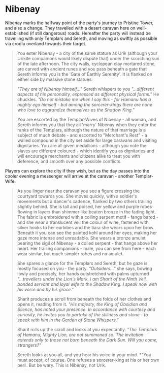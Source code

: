# Nibenay
Nibenay marks the halfway point of the party's journey to Pristine Tower, and also a change.  They travelled with a desert caravan here on well-established (if still dangerous) roads.  Hereafter the party will instead be travelling with only Templars and Sereth, and moving as swiftly as possible via crodlu overland towards their target.

> You enter Nibenay - a city of the same stature as Urik (although your Urikite companions would likely dispute that) under the scorching sun of the late afternoon.  The city walls, cyclopean clay mortared stone, are carved with ancient runes and you pass beneath a gate that Sereth informs you is the 'Gate of Earthly Serenity'.  It is flanked on either side by massive stone statues:
> 
> *"They are of Nibenay himself..."* Sereth whispers to you *"...different aspects of his personality, expressed as different physical forms."*  He chuckles.  *"Do not mistake me when I say this - for Hamanu has a mighty ego himself - but among the sorcerer-kings there are none who love to aggrandize themselves as the Shadow King."*
>
> You are escorted by the Templar-Wives of Nibenay - all woman, and Sereth informs you that they all 'marry' Nibenay when they enter the ranks of the Templars, although the nature of that marriage is a subject of much debate - and escorted to "Merchant's Rest" - a walled compound in the city set aside for large caravans and visiting dignitaries.  You are all given medallions - although you note the slaves are different coloured - which identify you as dignitaries and will encourage merchants and citizens alike to treat you with deference, and smooth over any possible conflicts.

Players can explore the city if they wish, but as the day passes into the cooler evening a messenger will arrive at the caravan - another Templar-Wife:

> As you linger near the caravan you see a figure crossing the courtyard towards you.  She moves quickly, with a soldier's movements but a dancer's cadence, flanked by two others trailing slightly behind.  She is tall and poised, her yellow and purple robes flowing in layers than shimmer like beaten bronze in the fading light.  The fabric is embroidered with a coiling serpent motif - fangs bared - and she wear a translucent veil the colour of wine, fastened with silver hooks to her earlobes and the tiara she wears upon her brow.  Beneath it you can see the painted kohl around her eyes, making her gaze more intense and unreadable.  She wears a bronze amulet bearing the sigil of Nibenay - a coiled serpent - that hangs above her heart.  Her trailing companions - male, you can see from here - each wear similar, but much simpler robes and no amulet.
> 
> She spares a glance for the Templars and Sereth, but he gaze is mostly focused on you - the party.  *"Outsiders..."* she says, bowing lowly and precisely, her hands outstretched with palms upturned *"...travellers under the Lion's Mark.  I am Sharit of the Ninth Veil, bonded servant and loyal wife to the Shadow King.  I speak now with his voice and by his grace."*
>
>Sharit produces a scroll from beneath the folds of her clothes and opens it, reading from it.  *"His majesty, the King of Obsidian and Silence, has noted your presence.  In accordance with courtesy and curiosity, he invites you to partake of the stillness and stone - to speak with him in the Garden of Stone Whispers."* 
>
>Sharit rolls up the scroll and looks at you expectantly.  *"The Templars of Hamanu, Mighty Lion, are not summoned so.  The invitation extends only to those not born beneath the Dark Sun.  Will you come, strangers?"*
>
>Sereth looks at you all, and you hear his voice in your mind.  *"You must accept, of course.  One refuses a sorcerer-king at his or her own peril.  But be wary.  This is Nibenay, not Urik.  
<!--stackedit_data:
eyJoaXN0b3J5IjpbLTExOTA1NjM1MzAsMTQ0NjI1Njc3NSwtOT
Q3MTcwNjIxLDEzMjkyOTU1NDIsLTEyMTY0MTUwMzcsMTI3MzIx
MjAzNCwtMTkzNTgxMzM5M119
-->